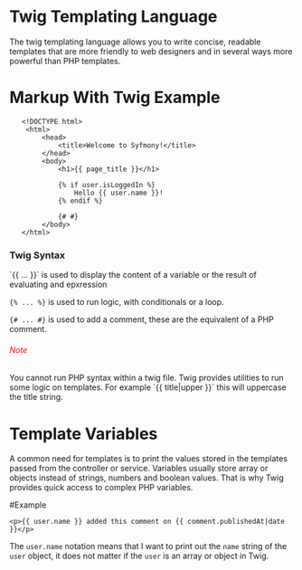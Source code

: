 # Twig Templating Language

<p>
    The twig templating language allows you to write concise, readable templates that
    are more friendly to web designers and in several ways more powerful than PHP templates.
</p>

 # Markup With Twig Example

```
   <!DOCTYPE html>
    <html>
        <head>
            <title>Welcome to Syfmony!</title>
        </head>
        <body>
            <h1>{{ page_title }}</h1>
            
            {% if user.isLoggedIn %}
                Hello {{ user.name }}!
            {% endif %}
            
            {# #}
        </body>
   </html> 
```

<h3>Twig Syntax</h3>
`{{ ... }}` is used to display the content of a variable or the result of evaluating and epxression

`{% ... %}` is used to run logic, with conditionals or a loop.

`{# ... #}` is used to add a comment, these are the equivalent of a PHP comment.

<h6 style="color: red;">Note</h6>
 You cannot run PHP syntax within a twig file. Twig provides utilities to run some logic on templates.
 For example `{{ title|upper }}` this will uppercase the title string.

# Template Variables

A common need for templates is to print the values stored in the templates passed from the controller or service.
Variables usually store array or objects instead of strings, numbers and boolean values.
That is why Twig provides quick access to complex PHP variables.
   
#Example

```
<p>{{ user.name }} added this comment on {{ comment.publishedAt|date }}</p>
```
            
The `user.name` notation means that I want to print out the `name` string of the `user` object, it does not matter if 
the `user` is an array or object in Twig.

